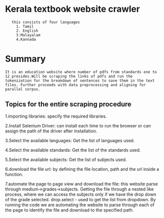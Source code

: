 # Kerala textbook website crawler
       this consists of four languages
         1. Tamil 
         2. English 
         3.Malayalam
         4.Kannada


# Summary 
 	It is an education website where number of pdfs from standards one to 12 presides.Will be scraping the links of pdfs and run the tokenization for the breakdown of sentences to save them in the text files. Further proceeds with data preprocessing and aligning for parallel corpus.
         
     
## Topics for the entire scraping procedure

1.importing libraries:
       specify the required libraries.

2.Install Selenium Driver:
       can install each time to run the browser or can assign the path of the driver after installation.

3.Select the available languages:
       Get the list of languages used.

4.Select the available standards:
       Get the list of the standards used.
       
5.Select the available subjects:
       Get the list of subjects used.

6.download the file url:
       by defining the file location, path and the url inside a function.

7.automate the page to page view and download the file:
       this website parse through medium->grades->subjects.
       Getting the file through a nested like process, where we can access the subjects only if we have the drop down of the grade selected.
       drop.select - used to get the list from dropdown.
       By running the code we are automating the website to parse through each of the page to identify the file and download to the specified path.


